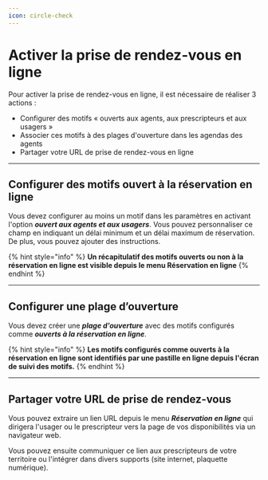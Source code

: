 ```yaml
---
icon: circle-check
---
```


# Activer la prise de rendez-vous en ligne

Pour activer la prise de rendez-vous en ligne, il est nécessaire de réaliser 3 actions :

* Configurer des motifs « ouverts aux agents, aux prescripteurs et aux usagers »
* Associer ces motifs à des plages d'ouverture dans les agendas des agents
* Partager votre URL de prise de rendez-vous en ligne

***

## Configurer des motifs ouvert à la réservation en ligne

Vous devez configurer au moins un motif dans les paramètres en activant l'option _**ouvert aux agents et aux usagers**_. Vous pouvez personnaliser ce champ en indiquant un délai minimum et un délai maximum de réservation. De plus, vous pouvez ajouter des instructions.

{% hint style="info" %}
**Un récapitulatif des motifs ouverts ou non à la réservation en ligne est visible depuis le menu Réservation en ligne**
{% endhint %}

***

## Configurer une plage d’ouverture

Vous devez créer une _**plage d'ouverture**_ avec des motifs configurés comme _**ouverts à la réservation en ligne**_.

{% hint style="info" %}
**Les motifs configurés comme ouverts à la réservation en ligne sont identifiés par une pastille en ligne depuis l'écran de suivi des motifs.**&#x20;
{% endhint %}

***

## Partager votre URL de prise de rendez-vous

Vous pouvez extraire un lien URL depuis le menu _**Réservation en ligne**_ qui dirigera l'usager ou le prescripteur vers la page de vos disponibilités via un navigateur web.

Vous pouvez ensuite communiquer ce lien aux prescripteurs de votre territoire ou l'intégrer dans divers supports (site internet, plaquette numérique).
